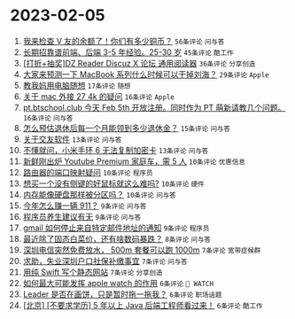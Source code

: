 # 2023-02-05

1. [我来检查 V 友的余额了！你们有多少铜币？](https://www.v2ex.com/t/913305) `56条评论` `问与答`
1. [长期招靠谱前端、后端 3-5 年经验。25-30 岁](https://www.v2ex.com/t/913339) `45条评论` `酷工作`
1. [[打折+抽奖]DZ Reader Discuz X 论坛 通用阅读器](https://www.v2ex.com/t/913297) `36条评论` `分享创造`
1. [大家来预测一下 MacBook 系列什么时候可以干掉刘海？](https://www.v2ex.com/t/913314) `29条评论` `Apple`
1. [教我妈用电脑随想](https://www.v2ex.com/t/913276) `17条评论` `随想`
1. [关于 mac 外接 27 4k 的疑问](https://www.v2ex.com/t/913342) `16条评论` `Apple`
1. [pt.btschool.club 今天 Feb 5th 开放注册。同时作为 PT 萌新请教几个问题。](https://www.v2ex.com/t/913270) `16条评论` `问与答`
1. [怎么预估退休后每一个月能领到多少退休金？](https://www.v2ex.com/t/913296) `15条评论` `问与答`
1. [关于交友软件](https://www.v2ex.com/t/913278) `13条评论` `问与答`
1. [不懂就问，小米手环 6 无法复制加密卡](https://www.v2ex.com/t/913271) `13条评论` `问与答`
1. [新鲜刚出炉 Youtube Premium 家庭车，需 5 人](https://www.v2ex.com/t/913341) `10条评论` `优惠信息`
1. [路由器的端口映射疑问](https://www.v2ex.com/t/913293) `10条评论` `程序员`
1. [想买一个没有侧键的好鼠标就这么难吗?](https://www.v2ex.com/t/913286) `10条评论` `硬件`
1. [内存能像硬盘那样被分区吗？](https://www.v2ex.com/t/913266) `10条评论` `问与答`
1. [今年怎么赚一辆 911？](https://www.v2ex.com/t/913358) `9条评论` `问与答`
1. [程序员养生建议有无](https://www.v2ex.com/t/913357) `9条评论` `问与答`
1. [gmail 如何停止来自特定邮件地址的通知](https://www.v2ex.com/t/913334) `9条评论` `程序员`
1. [最近除了固态白菜价，还有啥数码暴跌？](https://www.v2ex.com/t/913349) `8条评论` `问与答`
1. [深圳电信突然免费放水， 500m 套餐可以跑 1000m](https://www.v2ex.com/t/913355) `7条评论` `宽带症候群`
1. [求助，失业深圳户口社保补缴事宜](https://www.v2ex.com/t/913327) `7条评论` `问与答`
1. [用纯 Swift 写个静态网站](https://www.v2ex.com/t/913312) `7条评论` `分享创造`
1. [如何最大可能发挥 apple watch 的作用](https://www.v2ex.com/t/913363) `6条评论` ` WATCH`
1. [Leader 是否在画饼，只是暂时拖一拖我？](https://www.v2ex.com/t/913356) `6条评论` `职场话题`
1. [[北京] [不要求学历] 5 年以上 Java 后端工程师看过来！](https://www.v2ex.com/t/913347) `6条评论` `酷工作`
